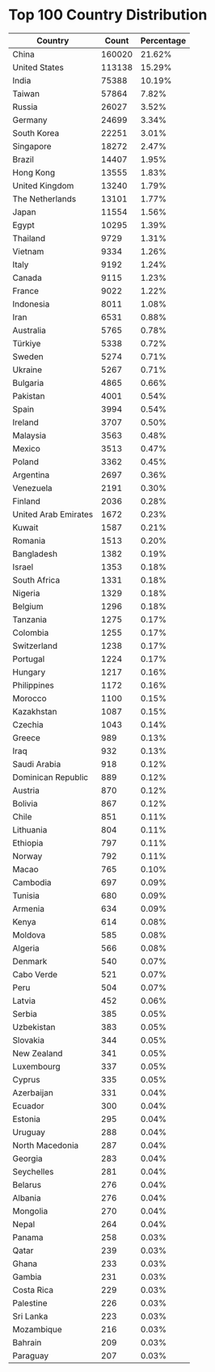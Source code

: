 # Top 100 Country Distribution
| Country | Count | Percentage |
|----|----|----|
| China | 160020 | 21.62% |
| United States | 113138 | 15.29% |
| India | 75388 | 10.19% |
| Taiwan | 57864 | 7.82% |
| Russia | 26027 | 3.52% |
| Germany | 24699 | 3.34% |
| South Korea | 22251 | 3.01% |
| Singapore | 18272 | 2.47% |
| Brazil | 14407 | 1.95% |
| Hong Kong | 13555 | 1.83% |
| United Kingdom | 13240 | 1.79% |
| The Netherlands | 13101 | 1.77% |
| Japan | 11554 | 1.56% |
| Egypt | 10295 | 1.39% |
| Thailand | 9729 | 1.31% |
| Vietnam | 9334 | 1.26% |
| Italy | 9192 | 1.24% |
| Canada | 9115 | 1.23% |
| France | 9022 | 1.22% |
| Indonesia | 8011 | 1.08% |
| Iran | 6531 | 0.88% |
| Australia | 5765 | 0.78% |
| Türkiye | 5338 | 0.72% |
| Sweden | 5274 | 0.71% |
| Ukraine | 5267 | 0.71% |
| Bulgaria | 4865 | 0.66% |
| Pakistan | 4001 | 0.54% |
| Spain | 3994 | 0.54% |
| Ireland | 3707 | 0.50% |
| Malaysia | 3563 | 0.48% |
| Mexico | 3513 | 0.47% |
| Poland | 3362 | 0.45% |
| Argentina | 2697 | 0.36% |
| Venezuela | 2191 | 0.30% |
| Finland | 2036 | 0.28% |
| United Arab Emirates | 1672 | 0.23% |
| Kuwait | 1587 | 0.21% |
| Romania | 1513 | 0.20% |
| Bangladesh | 1382 | 0.19% |
| Israel | 1353 | 0.18% |
| South Africa | 1331 | 0.18% |
| Nigeria | 1329 | 0.18% |
| Belgium | 1296 | 0.18% |
| Tanzania | 1275 | 0.17% |
| Colombia | 1255 | 0.17% |
| Switzerland | 1238 | 0.17% |
| Portugal | 1224 | 0.17% |
| Hungary | 1217 | 0.16% |
| Philippines | 1172 | 0.16% |
| Morocco | 1100 | 0.15% |
| Kazakhstan | 1087 | 0.15% |
| Czechia | 1043 | 0.14% |
| Greece | 989 | 0.13% |
| Iraq | 932 | 0.13% |
| Saudi Arabia | 918 | 0.12% |
| Dominican Republic | 889 | 0.12% |
| Austria | 870 | 0.12% |
| Bolivia | 867 | 0.12% |
| Chile | 851 | 0.11% |
| Lithuania | 804 | 0.11% |
| Ethiopia | 797 | 0.11% |
| Norway | 792 | 0.11% |
| Macao | 765 | 0.10% |
| Cambodia | 697 | 0.09% |
| Tunisia | 680 | 0.09% |
| Armenia | 634 | 0.09% |
| Kenya | 614 | 0.08% |
| Moldova | 585 | 0.08% |
| Algeria | 566 | 0.08% |
| Denmark | 540 | 0.07% |
| Cabo Verde | 521 | 0.07% |
| Peru | 504 | 0.07% |
| Latvia | 452 | 0.06% |
| Serbia | 385 | 0.05% |
| Uzbekistan | 383 | 0.05% |
| Slovakia | 344 | 0.05% |
| New Zealand | 341 | 0.05% |
| Luxembourg | 337 | 0.05% |
| Cyprus | 335 | 0.05% |
| Azerbaijan | 331 | 0.04% |
| Ecuador | 300 | 0.04% |
| Estonia | 295 | 0.04% |
| Uruguay | 288 | 0.04% |
| North Macedonia | 287 | 0.04% |
| Georgia | 283 | 0.04% |
| Seychelles | 281 | 0.04% |
| Belarus | 276 | 0.04% |
| Albania | 276 | 0.04% |
| Mongolia | 270 | 0.04% |
| Nepal | 264 | 0.04% |
| Panama | 258 | 0.03% |
| Qatar | 239 | 0.03% |
| Ghana | 233 | 0.03% |
| Gambia | 231 | 0.03% |
| Costa Rica | 229 | 0.03% |
| Palestine | 226 | 0.03% |
| Sri Lanka | 223 | 0.03% |
| Mozambique | 216 | 0.03% |
| Bahrain | 209 | 0.03% |
| Paraguay | 207 | 0.03% |
